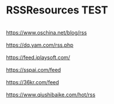 # RSSResources TEST

<br>https://www.oschina.net/blog/rss</br>
<br>https://dq.yam.com/rss.php</br>
<br>https://feed.iplaysoft.com/</br>
<br>https://sspai.com/feed</br>
<br>https://36kr.com/feed</br>
<br>https://www.qiushibaike.com/hot/rss</br>
